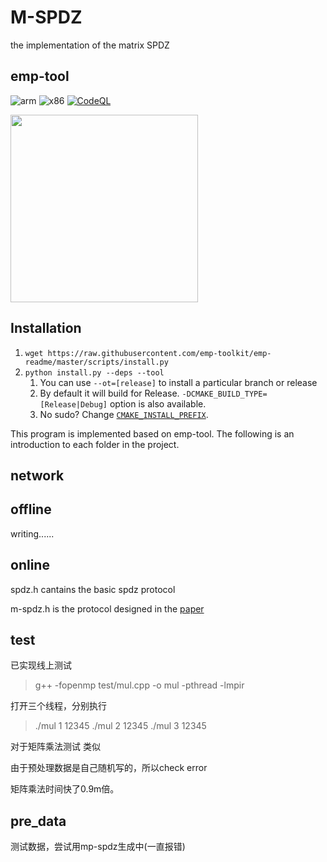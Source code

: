 # M-SPDZ
the implementation of the matrix SPDZ

## emp-tool
![arm](https://github.com/emp-toolkit/emp-tool/workflows/arm/badge.svg)
![x86](https://github.com/emp-toolkit/emp-tool/workflows/x86/badge.svg)
[![CodeQL](https://github.com/emp-toolkit/emp-tool/actions/workflows/codeql.yml/badge.svg)](https://github.com/emp-toolkit/emp-tool/actions/workflows/codeql.yml)

<img src="https://raw.githubusercontent.com/emp-toolkit/emp-readme/master/art/logo-full.jpg" width=300px/>



## Installation
1. `wget https://raw.githubusercontent.com/emp-toolkit/emp-readme/master/scripts/install.py`
2. `python install.py --deps --tool `
    1. You can use `--ot=[release]` to install a particular branch or release
    2. By default it will build for Release. `-DCMAKE_BUILD_TYPE=[Release|Debug]` option is also available.
    3. No sudo? Change [`CMAKE_INSTALL_PREFIX`](https://cmake.org/cmake/help/v2.8.8/cmake.html#variable%3aCMAKE_INSTALL_PREFIX).
   
This program is implemented based on emp-tool. The following is an introduction to each folder in the project.

## network

## offline 
writing......

## online
spdz.h cantains the basic spdz protocol

m-spdz.h is the protocol designed in the [paper](https://eprint.iacr.org/2023/1912/.)

## test 
已实现线上测试
> g++ -fopenmp test/mul.cpp -o mul -pthread -lmpir

打开三个线程，分别执行
> ./mul 1 12345
> ./mul 2 12345
> ./mul 3 12345

对于矩阵乘法测试 类似

由于预处理数据是自己随机写的，所以check error

矩阵乘法时间快了0.9m倍。
## pre_data
测试数据，尝试用mp-spdz生成中(一直报错)
